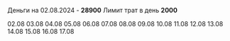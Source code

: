 Деньги на 02.08.2024 - **28900**
Лимит трат в день **2000**

02.08
03.08
04.08
05.08
06.08
07.08
08.08
09.08
10.08
11.08
12.08
13.08
14.08
15.08
16.08
17.08